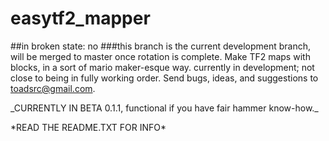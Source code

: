 # easytf2_mapper
##in broken state: no
###this branch is the current development branch, will be merged to master once rotation is complete.
Make TF2 maps with blocks, in a sort of mario maker-esque way. currently in development; not close to being in fully working order. Send bugs, ideas, and suggestions to toadsrc@gmail.com.
<p>
_CURRENTLY IN BETA 0.1.1, functional if you have fair hammer know-how._
<p>
*READ THE README.TXT FOR INFO*
